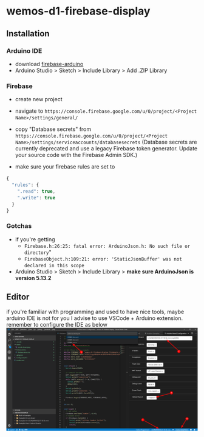 # wemos-d1-firebase-display

## Installation

### Arduino IDE
* download [firebase-arduino](https://github.com/googlesamples/firebase-arduino/archive/master.zip)
* Arduino Studio > Sketch > Include Library > Add .ZIP Library

### Firebase
* create new project
* navigate to `https://console.firebase.google.com/u/0/project/<Project Name>/settings/general/`
* copy "Database secrets" from `https://console.firebase.google.com/u/0/project/<Project Name>/settings/serviceaccounts/databasesecrets`
(Database secrets are currently deprecated and use a legacy Firebase token generator. Update your source code with the Firebase Admin SDK.)

* make sure your firebase rules are set to 
```javascript
{
  "rules": {
    ".read": true,
    ".write": true
  }
}
```
### Gotchas
* if you're getting 
  * `Firebase.h:26:25: fatal error: ArduinoJson.h: No such file or directory`" 
  * `FirebaseObject.h:109:21: error: 'StaticJsonBuffer' was not declared in this scope`   
* Arduino Studio > Sketch > Include Library > **make sure ArduinoJson is version 5.13.2**

## Editor 

if you're familiar with programming and used to have nice tools, maybe arduino IDE is not for you
I advise to use VSCode + Arduino extension. remember to configure the IDE as below
![vscode config](assets/vscode-board.png)